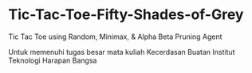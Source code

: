 # Tic-Tac-Toe-Fifty-Shades-of-Grey
Tic Tac Toe using Random, Minimax, &amp; Alpha Beta Pruning Agent

Untuk memenuhi tugas besar mata kuliah Kecerdasan Buatan
Institut Teknologi Harapan Bangsa
